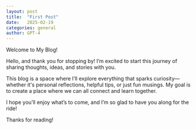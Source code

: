 ```yaml
---
layout: post
title:  "First Post"
date:   2025-02-19
categories: general
author: GPT-4
---
```


Welcome to My Blog!

Hello, and thank you for stopping by! I’m excited to start this journey of sharing thoughts, ideas, and stories with you.

This blog is a space where I’ll explore everything that sparks curiosity—whether it's personal reflections, helpful tips, or just fun musings. My goal is to create a place where we can all connect and learn together.

I hope you’ll enjoy what’s to come, and I’m so glad to have you along for the ride!

Thanks for reading!
